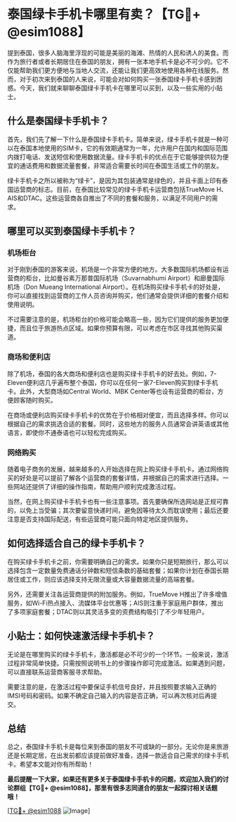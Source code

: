 # 泰国绿卡手机卡哪里有卖？【TG💪+ @esim1088】

提到泰国，很多人脑海里浮现的可能是美丽的海滩、热情的人民和诱人的美食。而作为旅行者或者长期居住在泰国的朋友，拥有一张本地手机卡是必不可少的。它不仅能帮助我们更方便地与当地人交流，还能让我们更高效地使用各种在线服务。然而，对于初次来到泰国的人来说，可能会对如何购买一张泰国绿卡手机卡感到困惑。今天，我们就来聊聊泰国绿卡手机卡在哪里可以买到，以及一些实用的小贴士。

## 什么是泰国绿卡手机卡？

首先，我们先了解一下什么是泰国绿卡手机卡。简单来说，绿卡手机卡就是一种可以在泰国本地使用的SIM卡，它的有效期通常为一年，允许用户在国内和国际范围内拨打电话、发送短信和使用数据流量。绿卡手机卡的优点在于它能够提供较为便宜的通话费用和数据流量套餐，非常适合需要长时间在泰国生活或工作的朋友。

绿卡手机卡之所以被称为“绿卡”，是因为其包装通常是绿色的，并且卡面上印有泰国运营商的标志。目前，在泰国比较常见的绿卡手机卡运营商包括TrueMove H、AIS和DTAC。这些运营商各自推出了不同的套餐和服务，以满足不同用户的需求。

## 哪里可以买到泰国绿卡手机卡？

### 机场柜台

对于刚到泰国的游客来说，机场是一个非常方便的地方。大多数国际机场都设有运营商的柜台，比如曼谷素万那普国际机场（Suvarnabhumi Airport）和廊曼国际机场（Don Mueang International Airport）。在机场购买绿卡手机卡的好处是，你可以直接找到运营商的工作人员咨询并购买，他们通常会提供详细的套餐介绍和使用说明。

不过需要注意的是，机场柜台的价格可能会略高一些，因为它们提供的服务更加便捷，而且位于旅游热点区域。如果你预算有限，可以考虑在市区寻找其他购买渠道。

### 商场和便利店

除了机场，泰国的各大商场和便利店也是购买绿卡手机卡的好去处。例如，7-Eleven便利店几乎遍布整个泰国，你可以在任何一家7-Eleven购买到绿卡手机卡。此外，大型商场如Central World、MBK Center等也设有运营商的柜台，方便顾客随时购买。

在商场或便利店购买绿卡手机卡的优势在于价格相对便宜，而且选择多样。你可以根据自己的需求挑选合适的套餐。同时，这些地方的服务人员通常会讲英语或其他语言，即使你不通泰语也可以轻松完成购买。

### 网络购买

随着电子商务的发展，越来越多的人开始选择在网上购买绿卡手机卡。通过网络购买的好处是可以提前了解各个运营商的套餐详情，并根据自己的需求进行选择。一些网站还提供了详细的操作指南，帮助用户顺利完成激活过程。

当然，在网上购买绿卡手机卡也有一些注意事项。首先要确保所选网站是正规可靠的，以免上当受骗；其次要留意快递时间，避免因等待太久而耽误使用；最后还要注意是否支持国际配送，有些运营商可能只面向特定地区提供服务。

## 如何选择适合自己的绿卡手机卡？

在购买绿卡手机卡之前，你需要明确自己的需求。如果你只是短期旅行，那么可以选择包含一定数量免费通话分钟数和短信条数的基础套餐；如果你计划在泰国长期居住或工作，则应该选择支持无限流量或大容量数据流量的高端套餐。

另外，还需要关注各运营商提供的附加服务。例如，TrueMove H推出了许多增值服务，如Wi-Fi热点接入、流媒体平台优惠等；AIS则注重于家庭用户群体，推出了多项家庭套餐；DTAC则以其灵活多变的资费结构吸引了不少年轻用户。

## 小贴士：如何快速激活绿卡手机卡？

无论是在哪里购买的绿卡手机卡，激活都是必不可少的一个环节。一般来说，激活过程非常简单快捷。只需按照说明书上的步骤操作即可完成激活。如果遇到问题，可以直接联系运营商客服寻求帮助。

需要注意的是，在激活过程中要保证手机信号良好，并且按照要求输入正确的IMSI号码和密码。如果不确定自己输入的内容是否正确，可以再次核对后再提交。

## 总结

总之，泰国绿卡手机卡是每位来到泰国的朋友不可或缺的一部分。无论你是来旅游还是长期定居，在出发前都应该提前做好准备，选择一款适合自己需求的绿卡手机卡。希望本文能对你有所帮助！

**最后提醒一下大家，如果还有更多关于泰国绿卡手机卡的问题，欢迎加入我们的讨论群组【TG💪+ @esim1088】，那里有很多志同道合的朋友一起探讨相关话题哦！**

[[TG💪+ @esim1088](https://t.me/s/esim1088) ![Image](https://i.postimg.cc/4NQfJmqS/Snipaste-2025-05-13-00-14-12.png)]